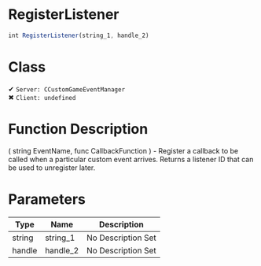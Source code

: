 # RegisterListener
```js	
int RegisterListener(string_1, handle_2)
```
# Class
✔ `Server: CCustomGameEventManager`  
✖ `Client: undefined`  

# Function Description
( string EventName, func CallbackFunction ) - Register a callback to be called when a particular custom event arrives. Returns a listener ID that can be used to unregister later.
# Parameters
Type|Name|Description
--|--|--
string|string_1|No Description Set
handle|handle_2|No Description Set

